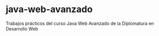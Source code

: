 # java-web-avanzado
Trabajos prácticos del curso Java Web Avanzado de la Diplomatura en Desarrollo Web
